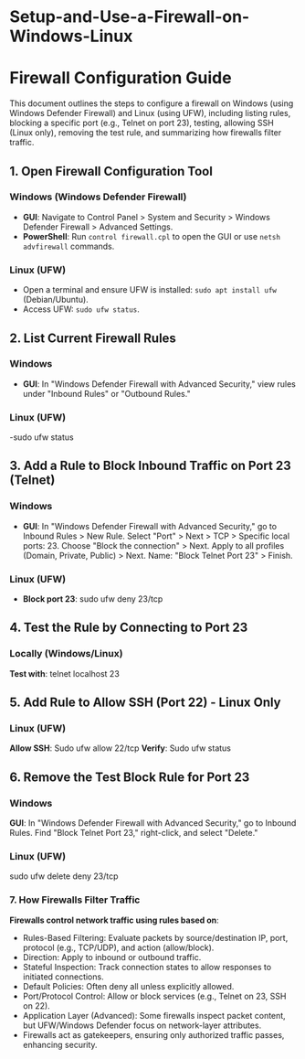# Setup-and-Use-a-Firewall-on-Windows-Linux
# Firewall Configuration Guide

This document outlines the steps to configure a firewall on Windows (using Windows Defender Firewall) and Linux (using UFW), including listing rules, blocking a specific port (e.g., Telnet on port 23), testing, allowing SSH (Linux only), removing the test rule, and summarizing how firewalls filter traffic.


## 1. Open Firewall Configuration Tool

### Windows (Windows Defender Firewall)
- **GUI**: Navigate to Control Panel > System and Security > Windows Defender Firewall > Advanced Settings.
- **PowerShell**: Run `control firewall.cpl` to open the GUI or use `netsh advfirewall` commands.

### Linux (UFW)
- Open a terminal and ensure UFW is installed: `sudo apt install ufw` (Debian/Ubuntu).
- Access UFW: `sudo ufw status`.

## 2. List Current Firewall Rules

### Windows
- **GUI**: In "Windows Defender Firewall with Advanced Security," view rules under "Inbound Rules" or "Outbound Rules."
  
### Linux (UFW)
-sudo ufw status
 ## 3. Add a Rule to Block Inbound Traffic on Port 23 (Telnet)

### Windows
- **GUI**:
In "Windows Defender Firewall with Advanced Security," go to Inbound Rules > New Rule.
Select "Port" > Next > TCP > Specific local ports: 23.
Choose "Block the connection" > Next.
Apply to all profiles (Domain, Private, Public) > Next.
Name: "Block Telnet Port 23" > Finish.
### Linux (UFW)
- **Block port 23**:
  sudo ufw deny 23/tcp

## 4. Test the Rule by Connecting to Port 23

  ### Locally (Windows/Linux)
  **Test with**:
  telnet localhost 23

 ## 5. Add Rule to Allow SSH (Port 22) - Linux Only
 ### Linux (UFW)
  **Allow SSH**:
    Sudo ufw allow 22/tcp
    **Verify**:
    Sudo ufw status

 ## 6. Remove the Test Block Rule for Port 23
 ### Windows
 **GUI**:
  In "Windows Defender Firewall with Advanced Security," go to Inbound Rules.
  Find "Block Telnet Port 23," right-click, and select "Delete."
  
  ### Linux (UFW)
  sudo ufw delete deny 23/tcp
  
  ### 7. How Firewalls Filter Traffic
  **Firewalls control network traffic using rules based on**:

- Rules-Based Filtering: Evaluate packets by source/destination IP, port, protocol (e.g., TCP/UDP), and action (allow/block).
- Direction: Apply to inbound or outbound traffic.
- Stateful Inspection: Track connection states to allow responses to initiated connections.
- Default Policies: Often deny all unless explicitly allowed.
- Port/Protocol Control: Allow or block services (e.g., Telnet on 23, SSH on 22).
- Application Layer (Advanced): Some firewalls inspect packet content, but UFW/Windows Defender focus on network-layer attributes.
- Firewalls act as gatekeepers, ensuring only authorized traffic passes, enhancing security.
